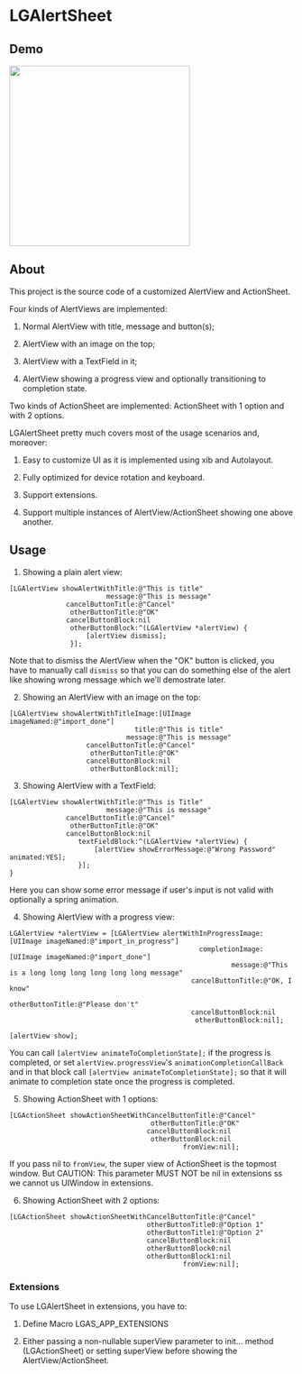 # LGAlertSheet
## Demo
<img src="https://cloud.githubusercontent.com/assets/3366713/9427558/ccb5e920-49b6-11e5-90c8-4d5cd2cb5974.gif" width=320 />

## About
This project is the source code of a customized AlertView and ActionSheet.

Four kinds of AlertViews are implemented:

1. Normal AlertView with title, message and button(s);

2. AlertView with an image on the top;

3. AlertView with a TextField in it;

4. AlertView showing a progress view and optionally transitioning to completion state.

Two kinds of ActionSheet are implemented: ActionSheet with 1 option and with 2 options.

LGAlertSheet pretty much covers most of the usage scenarios and, moreover:

1. Easy to customize UI as it is implemented using xib and Autolayout.

2. Fully optimized for device rotation and keyboard.

3. Support extensions.

4. Support multiple instances of AlertView/ActionSheet showing one above another.

## Usage

1. Showing a plain alert view:

  ```
  [LGAlertView showAlertWithTitle:@"This is title"
                          message:@"This is message"
                cancelButtonTitle:@"Cancel"
                 otherButtonTitle:@"OK"
                cancelButtonBlock:nil
                 otherButtonBlock:^(LGAlertView *alertView) {
                     [alertView dismiss];
                 }];
  ```
  Note that to dismiss the AlertView when the "OK" button is clicked, you have to manually call `dismiss` so that you can do something else of the alert like showing wrong message which we'll demostrate later.
  
2. Showing an AlertView with an image on the top:
  
  ```
  [LGAlertView showAlertWithTitleImage:[UIImage imageNamed:@"import_done"]
                                 title:@"This is title"
                               message:@"This is message"
                     cancelButtonTitle:@"Cancel"
                      otherButtonTitle:@"OK"
                     cancelButtonBlock:nil
                      otherButtonBlock:nil];
  ```
3. Showing AlertView with a TextField:
  
  ```
  [LGAlertView showAlertWithTitle:@"This is Title"
                          message:@"This is message"
                cancelButtonTitle:@"Cancel"
                 otherButtonTitle:@"OK"
                cancelButtonBlock:nil
                   textFieldBlock:^(LGAlertView *alertView) {
                       [alertView showErrorMessage:@"Wrong Password" animated:YES];
                   }];
  }
  ```
  Here you can show some error message if user's input is not valid with optionally a spring animation.
  
4. Showing AlertView with a progress view:
  
  ```
  LGAlertView *alertView = [LGAlertView alertWithInProgressImage:[UIImage imageNamed:@"import_in_progress"]
                                                 completionImage:[UIImage imageNamed:@"import_done"]
                                                         message:@"This is a long long long long long long message"
                                               cancelButtonTitle:@"OK, I know"
                                                otherButtonTitle:@"Please don't"
                                               cancelButtonBlock:nil
                                                otherButtonBlock:nil];
      
  [alertView show];
  ```
  You can call `[alertView animateToCompletionState];` if the progress is completed, or set `alertView.progressView`'s `animationCompletionCallBack` and in that block call `[alertView animateToCompletionState];` so that it will animate to completion state once the progress is completed.
  
5. Showing ActionSheet with 1 options:
  
  ```
  [LGActionSheet showActionSheetWithCancelButtonTitle:@"Cancel"
                                     otherButtonTitle:@"OK"
                                    cancelButtonBlock:nil
                                     otherButtonBlock:nil
                                             fromView:nil];
  ```
  If you pass nil to `fromView`, the super view of ActionSheet is the topmost window. But CAUTION: This parameter MUST NOT be nil in extensions ss we cannot us UIWindow in extensions.
  
6. Showing ActionSheet with 2 options:
  
  ```
  [LGActionSheet showActionSheetWithCancelButtonTitle:@"Cancel"
                                    otherButtonTitle0:@"Option 1"
                                    otherButtonTitle1:@"Option 2"
                                    cancelButtonBlock:nil
                                    otherButtonBlock0:nil
                                    otherButtonBlock1:nil
                                             fromView:nil];
  ```
  
### Extensions
To use LGAlertSheet in extensions, you have to: 

1. Define Macro LGAS_APP_EXTENSIONS

2. Either passing a non-nullable superView parameter to init... method (LGActionSheet) or setting superView before showing the AlertView/ActionSheet.
